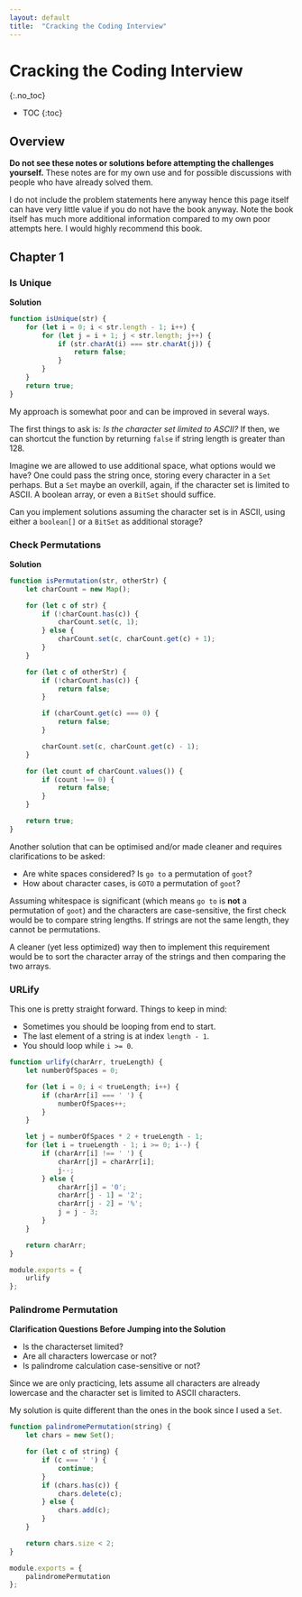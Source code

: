 ```yaml
---
layout: default
title:  "Cracking the Coding Interview"
---
```


# Cracking the Coding Interview
{:.no_toc}

* TOC
{:toc}

## Overview
**Do not see these notes or solutions before attempting the challenges yourself.** These notes are for my own use and for possible discussions with people who have already solved them.

I do not include the problem statements here anyway hence this page itself can have very little value if you do not have the book anyway. Note the book itself has much more additional information compared to my own poor attempts here. I would highly recommend this book. 

## Chapter 1
### Is Unique

**Solution**

```javascript
function isUnique(str) {
    for (let i = 0; i < str.length - 1; i++) {
        for (let j = i + 1; j < str.length; j++) {
            if (str.charAt(i) === str.charAt(j)) {
                return false;
            }
        }
    }
    return true;
}
```

My approach is somewhat poor and can be improved in several ways. 

The first things to ask is: _Is the character set limited to ASCII?_ If then, we can shortcut the function by returning `false` if string length is greater than 128.

Imagine we are allowed to use additional space, what options would we have? One could pass the string once, storing every character in a `Set` perhaps. But a `Set` maybe an overkill, again, if the character set is limited to ASCII. A boolean array, or even a `BitSet` should suffice. 

Can you implement solutions assuming the character set is in ASCII, using either a `boolean[]` or a `BitSet` as additional storage?

### Check Permutations

**Solution**

```javascript
function isPermutation(str, otherStr) {
    let charCount = new Map();

    for (let c of str) {
        if (!charCount.has(c)) {
            charCount.set(c, 1);
        } else {
            charCount.set(c, charCount.get(c) + 1);
        }
    }

    for (let c of otherStr) {
        if (!charCount.has(c)) {
            return false;
        }

        if (charCount.get(c) === 0) {
            return false;
        }        

        charCount.set(c, charCount.get(c) - 1);
    }

    for (let count of charCount.values()) {
        if (count !== 0) {
            return false;
        }
    }

    return true;
}
```

Another solution that can be optimised and/or made cleaner and requires clarifications to be asked:

- Are white spaces considered? Is `go to` a permutation of `goot`?
- How about character cases, is `GOTO` a permutation of `goot`?

Assuming whitespace is significant (which means `go to` is **not** a permutation of `goot`) and the characters are case-sensitive, the first check would be to compare string lengths. If strings are not the same length, they cannot be permutations. 

A cleaner (yet less optimized) way then to implement this requirement would be to sort the character array of the strings and then comparing the two arrays. 

### URLify

This one is pretty straight forward. Things to keep in mind:

- Sometimes you should be looping from end to start. 
- The last element of a string is at index `length - 1`.
- You should loop while `i >= 0`.

```javascript
function urlify(charArr, trueLength) {
    let numberOfSpaces = 0;

    for (let i = 0; i < trueLength; i++) {
        if (charArr[i] === ' ') {
            numberOfSpaces++;
        }
    }

    let j = numberOfSpaces * 2 + trueLength - 1;
    for (let i = trueLength - 1; i >= 0; i--) {
        if (charArr[i] !== ' ') {
            charArr[j] = charArr[i];
            j--;
        } else {
            charArr[j] = '0';
            charArr[j - 1] = '2';
            charArr[j - 2] = '%';
            j = j - 3;
        }
    }

    return charArr;
}

module.exports = {
    urlify
};
```

### Palindrome Permutation

**Clarification Questions Before Jumping into the Solution**

- Is the characterset limited?
- Are all characters lowercase or not? 
- Is palindrome calculation case-sensitive or not?

Since we are only practicing, lets assume all characters are already lowercase and the character set is limited to ASCII characters.

My solution is quite different than the ones in the book since I used a `Set`. 

```javascript
function palindromePermutation(string) {
    let chars = new Set();

    for (let c of string) {
        if (c === ' ') {
            continue;
        }
        if (chars.has(c)) {
            chars.delete(c);
        } else {
            chars.add(c);
        }
    }

    return chars.size < 2;
}

module.exports = {
    palindromePermutation
};

```